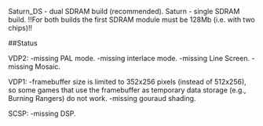 Saturn_DS - dual SDRAM build (recommended).
Saturn - single SDRAM build.
!!For both builds the first SDRAM module must be 128Mb (i.e. with two chips)!!


##Status

VDP2: 
-missing PAL mode.
-missing interlace mode.
-missing Line Screen.
-missing Mosaic.

VDP1: 
-framebuffer size is limited to 352x256 pixels (instead of 512x256), so some games that use the framebuffer as temporary data storage (e.g., Burning Rangers) do not work.
-missing gouraud shading.

SCSP:
-missing DSP.
